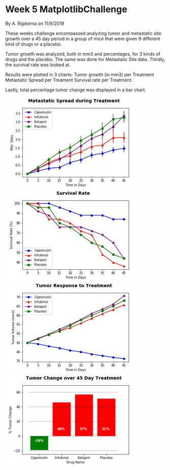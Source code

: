 # Week 5 MatplotlibChallenge
By A. Rijpkema on 11/9/2019

These weeks challenge encompassed analyzing tumor and metastatic site growth over a 45 day period in a group of mice that were given 9 different kind of drugs or a placebo.

Tumor growth was analyzed, both in mm3 and percentages, for 3 kinds of drugs and the placebo.
The same was done for Metastatic Site data. Thirdly, the survival rate was looked at.

Results were plotted in 3 charts:
Tumor growth (in mm3) per Treatment
Metastatic Spread per Treament
Survival rate per Treatment.

Lastly, total percentage tumor change was displayed in a bar chart.

![Metastatic Spread.png](Images/Metastatic_Spread.png)
![Survival.png](Images/Survival.png)
![Treatment.png](Images/Treatment.png)
![Tumor_Change.png](Images/Tumor_Change.png)